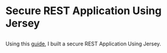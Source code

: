 # Secure REST Application Using Jersey

##
Using this [guide](https://docs.microsoft.com/en-us/windows/uwp/get-started/get-started-tutorial-fullstack-web-app), I built a secure REST Application Using Jersey. 
